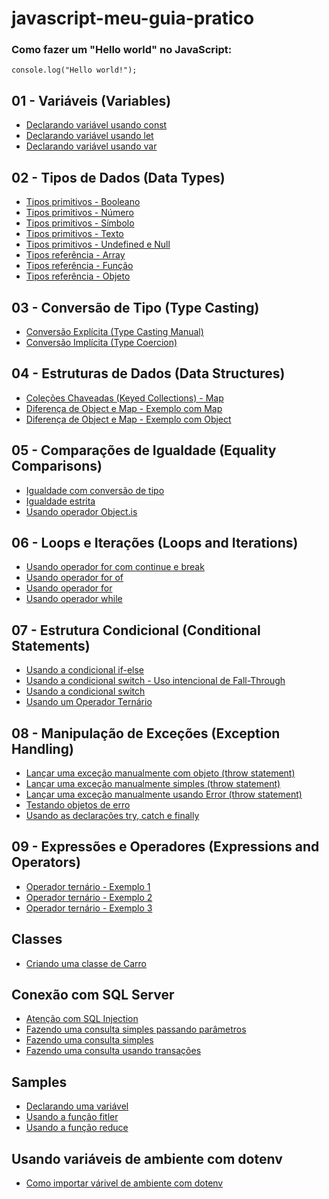 # javascript-meu-guia-pratico

### Como fazer um "Hello world" no JavaScript:

<code>console.log("Hello world!");</code>

## 01 - Variáveis (Variables)

- [Declarando variável usando const](01%20-%20Vari%C3%A1veis%20(Variables)/Declarando%20vari%C3%A1vel%20usando%20const.js)
- [Declarando variável usando let](01%20-%20Vari%C3%A1veis%20(Variables)/Declarando%20vari%C3%A1vel%20usando%20let.js)
- [Declarando variável usando var](01%20-%20Vari%C3%A1veis%20(Variables)/Declarando%20vari%C3%A1vel%20usando%20var.js)
## 02 - Tipos de Dados (Data Types)

- [Tipos primitivos - Booleano](02%20-%20Tipos%20de%20Dados%20(Data%20Types)/Tipos%20primitivos%20-%20Booleano.js)
- [Tipos primitivos - Número](02%20-%20Tipos%20de%20Dados%20(Data%20Types)/Tipos%20primitivos%20-%20N%C3%BAmero.js)
- [Tipos primitivos - Símbolo](02%20-%20Tipos%20de%20Dados%20(Data%20Types)/Tipos%20primitivos%20-%20S%C3%ADmbolo.js)
- [Tipos primitivos - Texto](02%20-%20Tipos%20de%20Dados%20(Data%20Types)/Tipos%20primitivos%20-%20Texto.js)
- [Tipos primitivos - Undefined e Null](02%20-%20Tipos%20de%20Dados%20(Data%20Types)/Tipos%20primitivos%20-%20Undefined%20e%20Null.js)
- [Tipos referência - Array](02%20-%20Tipos%20de%20Dados%20(Data%20Types)/Tipos%20refer%C3%AAncia%20-%20Array.js)
- [Tipos referência - Função](02%20-%20Tipos%20de%20Dados%20(Data%20Types)/Tipos%20refer%C3%AAncia%20-%20Fun%C3%A7%C3%A3o.js)
- [Tipos referência - Objeto](02%20-%20Tipos%20de%20Dados%20(Data%20Types)/Tipos%20refer%C3%AAncia%20-%20Objeto.js)
## 03 - Conversão de Tipo (Type Casting)

- [Conversão Explícita (Type Casting Manual)](03%20-%20Convers%C3%A3o%20de%20Tipo%20(Type%20Casting)/Convers%C3%A3o%20Expl%C3%ADcita%20(Type%20Casting%20Manual).js)
- [Conversão Implícita (Type Coercion)](03%20-%20Convers%C3%A3o%20de%20Tipo%20(Type%20Casting)/Convers%C3%A3o%20Impl%C3%ADcita%20(Type%20Coercion).js)
## 04 - Estruturas de Dados (Data Structures)

- [Coleções Chaveadas (Keyed Collections) - Map](04%20-%20Estruturas%20de%20Dados%20(Data%20Structures)/Cole%C3%A7%C3%B5es%20Chaveadas%20(Keyed%20Collections)%20-%20Map.js)
- [Diferença de Object e Map - Exemplo com Map](04%20-%20Estruturas%20de%20Dados%20(Data%20Structures)/Diferen%C3%A7a%20de%20Object%20e%20Map%20-%20Exemplo%20com%20Map.js)
- [Diferença de Object e Map - Exemplo com Object](04%20-%20Estruturas%20de%20Dados%20(Data%20Structures)/Diferen%C3%A7a%20de%20Object%20e%20Map%20-%20Exemplo%20com%20Object.js)
## 05 - Comparações de Igualdade (Equality Comparisons)

- [Igualdade com conversão de tipo](05%20-%20Compara%C3%A7%C3%B5es%20de%20Igualdade%20(Equality%20Comparisons)/Igualdade%20com%20convers%C3%A3o%20de%20tipo.js)
- [Igualdade estrita](05%20-%20Compara%C3%A7%C3%B5es%20de%20Igualdade%20(Equality%20Comparisons)/Igualdade%20estrita.js)
- [Usando operador Object.is](05%20-%20Compara%C3%A7%C3%B5es%20de%20Igualdade%20(Equality%20Comparisons)/Usando%20operador%20Object.is.js)
## 06 - Loops e Iterações (Loops and Iterations)

- [Usando operador for com continue e break](06%20-%20Loops%20e%20Itera%C3%A7%C3%B5es%20(Loops%20and%20Iterations)/Usando%20operador%20for%20com%20continue%20e%20break.js)
- [Usando operador for of](06%20-%20Loops%20e%20Itera%C3%A7%C3%B5es%20(Loops%20and%20Iterations)/Usando%20operador%20for%20of.js)
- [Usando operador for](06%20-%20Loops%20e%20Itera%C3%A7%C3%B5es%20(Loops%20and%20Iterations)/Usando%20operador%20for.js)
- [Usando operador while](06%20-%20Loops%20e%20Itera%C3%A7%C3%B5es%20(Loops%20and%20Iterations)/Usando%20operador%20while.js)
## 07 - Estrutura Condicional (Conditional Statements)

- [Usando a condicional if-else](07%20-%20Estrutura%20Condicional%20(Conditional%20Statements)/Usando%20a%20condicional%20if-else.js)
- [Usando a condicional switch - Uso intencional de Fall-Through](07%20-%20Estrutura%20Condicional%20(Conditional%20Statements)/Usando%20a%20condicional%20switch%20-%20Uso%20intencional%20de%20Fall-Through.js)
- [Usando a condicional switch](07%20-%20Estrutura%20Condicional%20(Conditional%20Statements)/Usando%20a%20condicional%20switch.js)
- [Usando um Operador Ternário](07%20-%20Estrutura%20Condicional%20(Conditional%20Statements)/Usando%20um%20Operador%20Tern%C3%A1rio.js)
## 08 - Manipulação de Exceções (Exception Handling)

- [Lançar uma exceção manualmente com objeto (throw statement)](08%20-%20Manipula%C3%A7%C3%A3o%20de%20Exce%C3%A7%C3%B5es%20(Exception%20Handling)/Lan%C3%A7ar%20uma%20exce%C3%A7%C3%A3o%20manualmente%20com%20objeto%20(throw%20statement).js)
- [Lançar uma exceção manualmente simples (throw statement)](08%20-%20Manipula%C3%A7%C3%A3o%20de%20Exce%C3%A7%C3%B5es%20(Exception%20Handling)/Lan%C3%A7ar%20uma%20exce%C3%A7%C3%A3o%20manualmente%20simples%20(throw%20statement).js)
- [Lançar uma exceção manualmente usando Error (throw statement)](08%20-%20Manipula%C3%A7%C3%A3o%20de%20Exce%C3%A7%C3%B5es%20(Exception%20Handling)/Lan%C3%A7ar%20uma%20exce%C3%A7%C3%A3o%20manualmente%20usando%20Error%20(throw%20statement).js)
- [Testando objetos de erro](08%20-%20Manipula%C3%A7%C3%A3o%20de%20Exce%C3%A7%C3%B5es%20(Exception%20Handling)/Testando%20objetos%20de%20erro.js)
- [Usando as declarações try, catch e finally](08%20-%20Manipula%C3%A7%C3%A3o%20de%20Exce%C3%A7%C3%B5es%20(Exception%20Handling)/Usando%20as%20declara%C3%A7%C3%B5es%20try,%20catch%20e%20finally.js)
## 09 - Expressões e Operadores (Expressions and Operators)

- [Operador ternário - Exemplo 1](09%20-%20Express%C3%B5es%20e%20Operadores%20(Expressions%20and%20Operators)/Operador%20tern%C3%A1rio%20-%20Exemplo%201.js)
- [Operador ternário - Exemplo 2](09%20-%20Express%C3%B5es%20e%20Operadores%20(Expressions%20and%20Operators)/Operador%20tern%C3%A1rio%20-%20Exemplo%202.js)
- [Operador ternário - Exemplo 3](09%20-%20Express%C3%B5es%20e%20Operadores%20(Expressions%20and%20Operators)/Operador%20tern%C3%A1rio%20-%20Exemplo%203.js)
## Classes

- [Criando uma classe de Carro](Classes/Criando%20uma%20classe%20de%20Carro.js)
## Conexão com SQL Server

- [Atenção com SQL Injection](Conex%C3%A3o%20com%20SQL%20Server/Aten%C3%A7%C3%A3o%20com%20SQL%20Injection.js)
- [Fazendo uma consulta simples passando parâmetros](Conex%C3%A3o%20com%20SQL%20Server/Fazendo%20uma%20consulta%20simples%20passando%20par%C3%A2metros.js)
- [Fazendo uma consulta simples](Conex%C3%A3o%20com%20SQL%20Server/Fazendo%20uma%20consulta%20simples.js)
- [Fazendo uma consulta usando transações](Conex%C3%A3o%20com%20SQL%20Server/Fazendo%20uma%20consulta%20usando%20transa%C3%A7%C3%B5es.js)
## Samples

- [Declarando uma variável](Samples/Declarando%20uma%20vari%C3%A1vel.js)
- [Usando a função fitler](Samples/Usando%20a%20fun%C3%A7%C3%A3o%20fitler.js)
- [Usando a função reduce](Samples/Usando%20a%20fun%C3%A7%C3%A3o%20reduce.js)
## Usando variáveis de ambiente com dotenv

- [Como importar várivel de ambiente com dotenv](Usando%20vari%C3%A1veis%20de%20ambiente%20com%20dotenv/Como%20importar%20v%C3%A1rivel%20de%20ambiente%20com%20dotenv.js)
